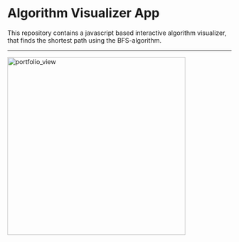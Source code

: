 # Algorithm Visualizer App

This repository contains a javascript based interactive algorithm visualizer, that finds the shortest path using the BFS-algorithm.

---

<img width="400" alt="portfolio_view" src="![bfs]https://user-images.githubusercontent.com/90109108/145797700-53192bbf-6894-458d-a001-295739e9d39b.gif">

